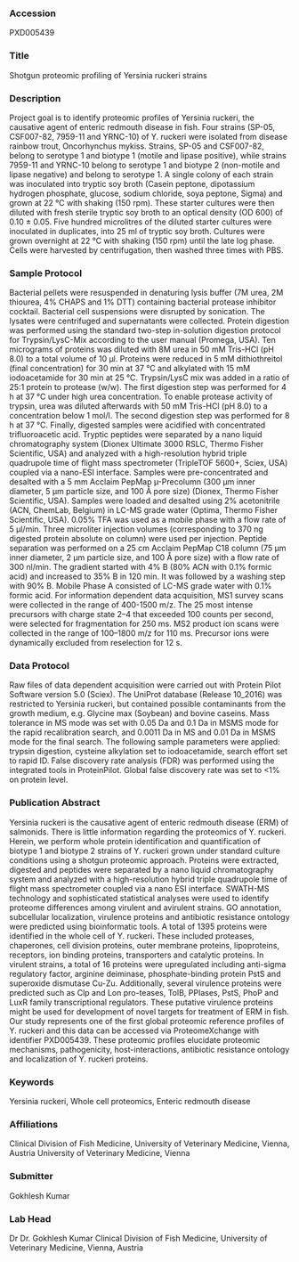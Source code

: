 ### Accession
PXD005439

### Title
Shotgun proteomic profiling of Yersinia ruckeri strains

### Description
Project goal is to identify proteomic profiles of Yersinia ruckeri, the causative agent of enteric redmouth disease in fish. Four strains (SP-05, CSF007-82, 7959-11 and YRNC-10) of Y. ruckeri were isolated from disease rainbow trout, Oncorhynchus mykiss. Strains, SP-05 and CSF007-82, belong to serotype 1 and biotype 1 (motile and lipase positive), while strains 7959-11 and YRNC-10 belong to serotype 1 and biotype 2 (non-motile and lipase negative) and belong to serotype 1. A single colony of each strain was inoculated into tryptic soy broth (Casein peptone, dipotassium hydrogen phosphate, glucose, sodium chloride, soya peptone, Sigma) and grown at 22 °C with shaking (150 rpm). These starter cultures were then diluted with fresh sterile tryptic soy broth to an optical density (OD 600) of 0.10 ± 0.05. Five hundred microlitres of the diluted starter cultures were inoculated in duplicates, into 25 ml of tryptic soy broth. Cultures were grown overnight at 22 °C with shaking (150 rpm) until the late log phase. Cells were harvested by centrifugation, then washed three times with PBS.

### Sample Protocol
Bacterial pellets were resuspended in denaturing lysis buffer (7M urea, 2M thiourea, 4% CHAPS and 1% DTT) containing bacterial protease inhibitor cocktail. Bacterial cell suspensions were disrupted by sonication. The lysates were centrifuged and supernatants were collected. Protein digestion was performed using the standard two-step in-solution digestion protocol for Trypsin/LysC-Mix according to the user manual (Promega, USA). Ten micrograms of proteins was diluted with 8M urea in 50 mM Tris-HCl (pH 8.0) to a total volume of 10 µl. Proteins were reduced in 5 mM dithiothreitol (final concentration) for 30 min at 37 °C and alkylated with 15 mM iodoacetamide for 30 min at 25 °C. Trypsin/LysC mix was added in a ratio of 25:1 protein to protease (w/w). The first digestion step was performed for 4 h at 37 °C under high urea concentration. To enable protease activity of trypsin, urea was diluted afterwards with 50 mM Tris-HCl (pH 8.0) to a concentration below 1 mol/l. The second digestion step was performed for 8 h at 37 °C. Finally, digested samples were acidified with concentrated trifluoroacetic acid.  Tryptic peptides were separated by a nano liquid chromatography system (Dionex Ultimate 3000 RSLC, Thermo Fisher Scientific, USA) and analyzed with a high-resolution hybrid triple quadrupole time of flight mass spectrometer (TripleTOF 5600+, Sciex, USA) coupled via a nano-ESI interface.  Samples were pre-concentrated and desalted with a 5 mm Acclaim PepMap µ-Precolumn (300 µm inner diameter, 5 µm particle size, and 100 Å pore size) (Dionex, Thermo Fisher Scientific, USA). Samples were loaded and desalted using 2% acetonitrile (ACN, ChemLab, Belgium) in LC-MS grade water (Optima, Thermo Fisher Scientific, USA). 0.05% TFA was used as a mobile phase with a flow rate of 5 µl/min. Three microliter injection volumes (corresponding to 370 ng digested protein absolute on column) were used per injection. Peptide separation was performed on a 25 cm Acclaim PepMap C18 column (75 µm inner diameter, 2 µm particle size, and 100 Å pore size) with a flow rate of 300 nl/min. The gradient started with 4% B (80% ACN with 0.1% formic acid) and increased to 35% B in 120 min. It was followed by a washing step with 90% B. Mobile Phase A consisted of LC-MS grade water with 0.1% formic acid. For information dependent data acquisition, MS1 survey scans were collected in the range of 400-1500 m/z. The 25 most intense precursors with charge state 2–4 that exceeded 100 counts per second, were selected for fragmentation for 250 ms. MS2 product ion scans were collected in the range of 100–1800 m/z for 110 ms. Precursor ions were dynamically excluded from reselection for 12 s.

### Data Protocol
Raw files of data dependent acquisition were carried out with Protein Pilot Software version 5.0 (Sciex). The UniProt database (Release 10_2016) was restricted to Yersinia ruckeri, but contained possible contaminants from the growth medium, e.g. Glycine max (Soybean) and bovine caseins. Mass tolerance in MS mode was set with 0.05 Da and 0.1 Da in MSMS mode for the rapid recalibration search, and 0.0011 Da in MS and 0.01 Da in MSMS mode for the final search. The following sample parameters were applied: trypsin digestion, cysteine alkylation set to iodoacetamide, search effort set to rapid ID. False discovery rate analysis (FDR) was performed using the integrated tools in ProteinPilot. Global false discovery rate was set to <1% on protein level.

### Publication Abstract
Yersinia ruckeri is the causative agent of enteric redmouth disease (ERM) of salmonids. There is little information regarding the proteomics of Y. ruckeri. Herein, we perform whole protein identification and quantification of biotype 1 and biotype 2 strains of Y. ruckeri grown under standard culture conditions using a shotgun proteomic approach. Proteins were extracted, digested and peptides were separated by a nano liquid chromatography system and analyzed with a high-resolution hybrid triple quadrupole time of flight mass spectrometer coupled via a nano ESI interface. SWATH-MS technology and sophisticated statistical analyses were used to identify proteome differences among virulent and avirulent strains. GO annotation, subcellular localization, virulence proteins and antibiotic resistance ontology were predicted using bioinformatic tools. A total of 1395 proteins were identified in the whole cell of Y. ruckeri. These included proteases, chaperones, cell division proteins, outer membrane proteins, lipoproteins, receptors, ion binding proteins, transporters and catalytic proteins. In virulent strains, a total of 16 proteins were upregulated including anti-sigma regulatory factor, arginine deiminase, phosphate-binding protein PstS and superoxide dismutase Cu-Zu. Additionally, several virulence proteins were predicted such as Clp and Lon pro-teases, TolB, PPIases, PstS, PhoP and LuxR family transcriptional regulators. These putative virulence proteins might be used for development of novel targets for treatment of ERM in fish. Our study represents one of the first global proteomic reference profiles of Y. ruckeri and this data can be accessed via ProteomeXchange with identifier PXD005439. These proteomic profiles elucidate proteomic mechanisms, pathogenicity, host-interactions, antibiotic resistance ontology and localization of Y. ruckeri proteins.

### Keywords
Yersinia ruckeri, Whole cell proteomics, Enteric redmouth disease

### Affiliations
Clinical Division of Fish Medicine, University of Veterinary Medicine, Vienna, Austria
University of Veterinary Medicine, Vienna

### Submitter
Gokhlesh Kumar

### Lab Head
Dr Dr. Gokhlesh Kumar
Clinical Division of Fish Medicine, University of Veterinary Medicine, Vienna, Austria



